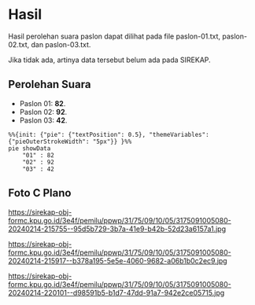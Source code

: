 # Hasil

Hasil perolehan suara paslon dapat dilihat pada file paslon-01.txt, paslon-02.txt, dan paslon-03.txt.

Jika tidak ada, artinya data tersebut belum ada pada SIREKAP.

## Perolehan Suara

 * Paslon 01: **82**.
 * Paslon 02: **92**.
 * Paslon 03: **42**.

```mermaid
%%{init: {"pie": {"textPosition": 0.5}, "themeVariables": {"pieOuterStrokeWidth": "5px"}} }%%
pie showData
    "01" : 82
    "02" : 92
    "03" : 42
```
## Foto C Plano

https://sirekap-obj-formc.kpu.go.id/3e4f/pemilu/ppwp/31/75/09/10/05/3175091005080-20240214-215755--95d5b729-3b7a-41e9-b42b-52d23a6157a1.jpg

https://sirekap-obj-formc.kpu.go.id/3e4f/pemilu/ppwp/31/75/09/10/05/3175091005080-20240214-215917--b378a195-5e5e-4060-9682-a06b1b0c2ec9.jpg

https://sirekap-obj-formc.kpu.go.id/3e4f/pemilu/ppwp/31/75/09/10/05/3175091005080-20240214-220101--d98591b5-b1d7-47dd-91a7-942e2ce05715.jpg
